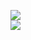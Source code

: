 [![](https://img.shields.io/badge/Made%20With-Github%20Spray-lightgrey.svg?style=for-the-badge&logo=github)](https://github.com/Annihil/github-spray#15135)  
[![](https://i.imgur.com/2DrTn0Z.gif)](https://github.com/Annihil/github-spray)
